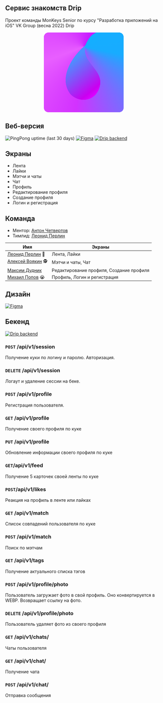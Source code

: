 ## Сервис знакомств Drip
Проект команды MonKeys Senior по курсу "Разработка приложений на iOS" VK Group (весна 2022) Drip

<p align="center">
  <img src="appstore.png" />
</p>

## Веб-версия

![PingPong uptime (last 30 days)](https://img.shields.io/pingpong/uptime/sp_09c2d5875746479fa2811f672e67bf72?style=flat-square)
[![Figma](https://img.shields.io/badge/https%3A%2F%2Fdrip.monkeys.team-up-green)](https://drip.monkeys.team)
[![Drip backend](https://img.shields.io/badge/drip_frontend-github_link-magenta)](https://github.com/frontend-park-mail-ru/2021_2_MonKeys)

## Экраны

* Лента
* Лайки
* Мэтчи и чаты
* Чат
* Профиль
* Редактирование профиля
* Создание профиля
* Логин и регистрация

## Команда

* Ментор: [Антон Четвертов](https://github.com/chtvrv)
* Тимлид: [Леонид Перлин](https://github.com/perlinleo) 

| Имя                                                   |    Экраны      |
|-------------------------------------------------------|--------------|
| [Леонид Перлин](https://github.com/perlinleo)     🥵 | Лента, Лайки |
| [Алексей Воякин](https://github.com/VoyakinH)  🕵️     | Мэтчи и чаты, Чат |
| [Максим Дудник](https://github.com/maksongold)        | Редактирование профиля, Создание профиля |
| [Михаил Попов](https://github.com/4Marvin2)    😭    | Профиль, Логин и регистрация |

## Дизайн
[![Figma](https://img.shields.io/badge/Figma-F24E1E?style=for-the-badge&logo=figma&logoColor=white)](https://www.figma.com/community/file/1018614506626829179/Drip-v.0.3)

## Бекенд

[![Drip backend](https://img.shields.io/badge/drip_backend-github_link-magenta)](https://github.com/Mon-Keys/Drip)

### ```POST``` /api/v1/session

Получение куки по логину и паролю. Авторизация.

### ```DELETE``` /api/v1/session

Логаут и удаление сессии на беке.

### ```POST``` /api/v1/profile

Регистрация пользователя.

### ```GET``` /api/v1/profile

Получение своего профиля по куке

### ```PUT``` /api/v1/profile

Обновление информации своего профиля по куке

### ```GET```/api/v1/feed

Получение 5 карточек своей ленты по куке

### ```POST```/api/v1/likes

Реакция на профиль в ленте или лайках

### ```GET``` /api/v1/match

Список совпадений пользователя по куке

### ```POST``` /api/v1/match

Поиск по мэтчам

### ```GET``` /api/v1/tags

Получение актуального списка тэгов

### ```POST``` /api/v1/profile/photo

Пользователь загружает фото в свой профиль. Оно конвертируется в WEBP.
Возвращает ссылку на фото.

### ```DELETE``` /api/v1/profile/photo

Пользователь удаляет фото из своего профиля

### ```GET``` /api/v1/chats/

Чаты пользователя

### ```GET``` /api/v1/chat/

Получение чата

### ```POST``` /api/v1/chat/

Отправка сообщения
